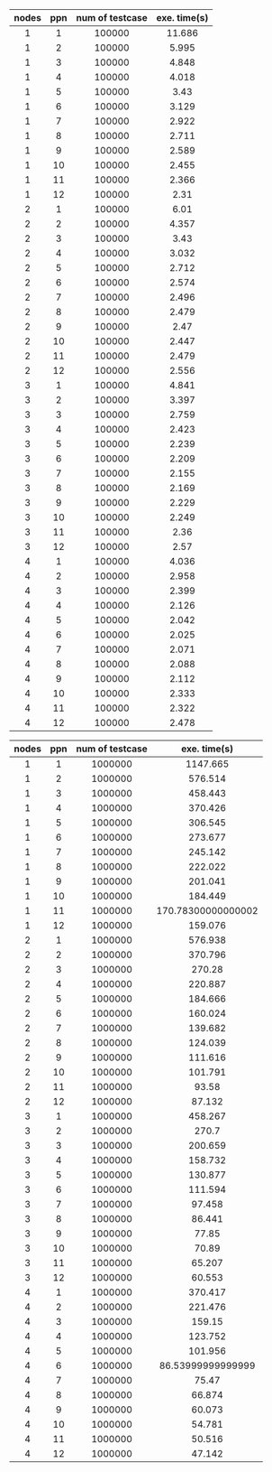 
| nodes | ppn | num of testcase | exe. time(s)|
| :---: |:---: | :--------: | :-------------: |
|1 | 1 | 100000 | 11.686 |
|1 | 2 | 100000 | 5.995 |
|1 | 3 | 100000 | 4.848 |
|1 | 4 | 100000 | 4.018 |
|1 | 5 | 100000 | 3.43 |
|1 | 6 | 100000 | 3.129 |
|1 | 7 | 100000 | 2.922 |
|1 | 8 | 100000 | 2.711 |
|1 | 9 | 100000 | 2.589 |
|1 | 10 | 100000 | 2.455 |
|1 | 11 | 100000 | 2.366 |
|1 | 12 | 100000 | 2.31 |
|2 | 1 | 100000 | 6.01 |
|2 | 2 | 100000 | 4.357 |
|2 | 3 | 100000 | 3.43 |
|2 | 4 | 100000 | 3.032 |
|2 | 5 | 100000 | 2.712 |
|2 | 6 | 100000 | 2.574 |
|2 | 7 | 100000 | 2.496 |
|2 | 8 | 100000 | 2.479 |
|2 | 9 | 100000 | 2.47 |
|2 | 10 | 100000 | 2.447 |
|2 | 11 | 100000 | 2.479 |
|2 | 12 | 100000 | 2.556 |
|3 | 1 | 100000 | 4.841 |
|3 | 2 | 100000 | 3.397 |
|3 | 3 | 100000 | 2.759 |
|3 | 4 | 100000 | 2.423 |
|3 | 5 | 100000 | 2.239 |
|3 | 6 | 100000 | 2.209 |
|3 | 7 | 100000 | 2.155 |
|3 | 8 | 100000 | 2.169 |
|3 | 9 | 100000 | 2.229 |
|3 | 10 | 100000 | 2.249 |
|3 | 11 | 100000 | 2.36 |
|3 | 12 | 100000 | 2.57 |
|4 | 1 | 100000 | 4.036 |
|4 | 2 | 100000 | 2.958 |
|4 | 3 | 100000 | 2.399 |
|4 | 4 | 100000 | 2.126 |
|4 | 5 | 100000 | 2.042 |
|4 | 6 | 100000 | 2.025 |
|4 | 7 | 100000 | 2.071 |
|4 | 8 | 100000 | 2.088 |
|4 | 9 | 100000 | 2.112 |
|4 | 10 | 100000 | 2.333 |
|4 | 11 | 100000 | 2.322 |
|4 | 12 | 100000 | 2.478 |

| nodes | ppn | num of testcase | exe. time(s)|
| :---: |:---: | :--------: | :-------------: |
|1 | 1 | 1000000 | 1147.665 |
|1 | 2 | 1000000 | 576.514 |
|1 | 3 | 1000000 | 458.443 |
|1 | 4 | 1000000 | 370.426 |
|1 | 5 | 1000000 | 306.545 |
|1 | 6 | 1000000 | 273.677 |
|1 | 7 | 1000000 | 245.142 |
|1 | 8 | 1000000 | 222.022 |
|1 | 9 | 1000000 | 201.041 |
|1 | 10 | 1000000 | 184.449 |
|1 | 11 | 1000000 | 170.78300000000002 |
|1 | 12 | 1000000 | 159.076 |
|2 | 1 | 1000000 | 576.938 |
|2 | 2 | 1000000 | 370.796 |
|2 | 3 | 1000000 | 270.28 |
|2 | 4 | 1000000 | 220.887 |
|2 | 5 | 1000000 | 184.666 |
|2 | 6 | 1000000 | 160.024 |
|2 | 7 | 1000000 | 139.682 |
|2 | 8 | 1000000 | 124.039 |
|2 | 9 | 1000000 | 111.616 |
|2 | 10 | 1000000 | 101.791 |
|2 | 11 | 1000000 | 93.58 |
|2 | 12 | 1000000 | 87.132 |
|3 | 1 | 1000000 | 458.267 |
|3 | 2 | 1000000 | 270.7 |
|3 | 3 | 1000000 | 200.659 |
|3 | 4 | 1000000 | 158.732 |
|3 | 5 | 1000000 | 130.877 |
|3 | 6 | 1000000 | 111.594 |
|3 | 7 | 1000000 | 97.458 |
|3 | 8 | 1000000 | 86.441 |
|3 | 9 | 1000000 | 77.85 |
|3 | 10 | 1000000 | 70.89 |
|3 | 11 | 1000000 | 65.207 |
|3 | 12 | 1000000 | 60.553 |
|4 | 1 | 1000000 | 370.417 |
|4 | 2 | 1000000 | 221.476 |
|4 | 3 | 1000000 | 159.15 |
|4 | 4 | 1000000 | 123.752 |
|4 | 5 | 1000000 | 101.956 |
|4 | 6 | 1000000 | 86.53999999999999 |
|4 | 7 | 1000000 | 75.47 |
|4 | 8 | 1000000 | 66.874 |
|4 | 9 | 1000000 | 60.073 |
|4 | 10 | 1000000 | 54.781 |
|4 | 11 | 1000000 | 50.516 |
|4 | 12 | 1000000 | 47.142 |
